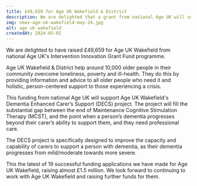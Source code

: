 ```yaml
---
title: £49,659 for Age UK Wakefield & District
description: We are delighted that a grant from national Age UK will support carers of older people with dementia to improve their ability to cope as the condition progresses.
img: news-age-uk-wakefield-may-24.jpg
alt: age uk wakefield
createdAt: 2024-05-02
---
```


We are delighted to have raised £49,659 for Age UK Wakefield from national Age UK's Intervention Innovation Grant Fund programme.

Age UK Wakefield & District help around 10,000 older people in their community overcome loneliness, poverty and ill-health. They do this by providing information and advice to all older people who need it and holistic, person-centered support to those experiencing a crisis.

This funding from national Age UK will support Age UK Wakefield's Dementia Enhanced Carer’s Support (DECS) project. The project will fill the substantial gap between the end of Maintenance Cognitive Stimulation Therapy (MCST), and the point when a person’s dementia progresses beyond their carer’s ability to support them, and they need professional care. 

The DECS project is specifically designed to improve the capacity and capability of carers to support a person with dementia, as their dementia progresses from mild/moderate towards more severe. 

This the latest of 19 successful funding applications we have made for Age UK Wakefield, raising almost £1.5 million. We look forward to continuing to work with Age UK Wakefield and raising further funds for them. 